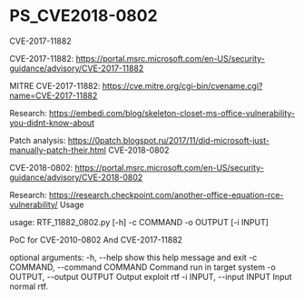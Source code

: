 # PS_CVE2018-0802

CVE-2017-11882

CVE-2017-11882: https://portal.msrc.microsoft.com/en-US/security-guidance/advisory/CVE-2017-11882

MITRE CVE-2017-11882: https://cve.mitre.org/cgi-bin/cvename.cgi?name=CVE-2017-11882

Research: https://embedi.com/blog/skeleton-closet-ms-office-vulnerability-you-didnt-know-about

Patch analysis: https://0patch.blogspot.ru/2017/11/did-microsoft-just-manually-patch-their.html
CVE-2018-0802

CVE-2018-0802: https://portal.msrc.microsoft.com/en-US/security-guidance/advisory/CVE-2018-0802

Research: https://research.checkpoint.com/another-office-equation-rce-vulnerability/
Usage

usage: RTF_11882_0802.py [-h] -c COMMAND -o OUTPUT [-i INPUT]

PoC for CVE-2010-0802 And CVE-2017-11882

optional arguments:
  -h, --help            show this help message and exit
  -c COMMAND, --command COMMAND
                        Command run in target system
  -o OUTPUT, --output OUTPUT
                        Output exploit rtf
  -i INPUT, --input INPUT
                        Input normal rtf.

